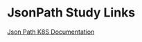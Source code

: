 
# JsonPath Study Links

[Json Path K8S Documentation](https://kubernetes.io/docs/reference/kubectl/jsonpath/)
